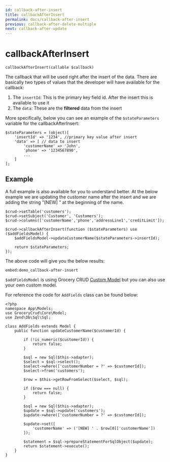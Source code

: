 ```yaml
---
id: callback-after-insert
title: callbackAfterInsert
permalink: docs/callback-after-insert
previous: callback-after-delete-multiple
next: callback-after-update
---
```


# callbackAfterInsert

<pre><code class="language-php">callbackAfterInsert(callable $callback)</code></pre>
The callback that will be used right after the insert of the data. There are basically two types of values that the developer will have available for the callback:
<ol>
 	<li>The <code>insertId</code>: This is the primary key field id. After the insert this is available to use it</li>
 	<li>The <code>data</code>: These are the <strong>filtered </strong>data from the insert</li>
</ol>

More specifically, below you can see an example of the <code>$stateParameters</code> variable for the callbackAfterInsert:
<pre><code class="language-php">$stateParameters = (object)[
    'insertId' => '1234', //primary key value after insert
    'data' => [ // data to insert
        'customerName' => 'John',
        'phone' => '1234567890',
        ...
    ]
];</code></pre>

## Example

A full example is also available for you to understand better. 
At the below example we are updating the customer name after the insert and we are adding 
the string "[NEW] " at the beginning of the name.
<pre><code class="language-php">$crud->setTable('customers');
$crud->setSubject('Customer', 'Customers');
$crud->columns(['customerName','phone','addressLine1','creditLimit']);

$crud->callbackAfterInsert(function ($stateParameters) use ($addFieldsModel) {
    $addFieldsModel->updateCustomerName($stateParameters->insertId);

    return $stateParameters;
});</code></pre>

The above code will give you the below results:

`embed:demo_callback-after-insert`

`$addFieldsModel` is using Grocery CRUD [Custom Model](/docs/custom-model) but you can also use your own custom model.

For reference the code for `AddFields` class can be found below:

<pre><code class="language-php">&lt;?php
namespace App\Models;
use GroceryCrud\Core\Model;
use Zend\Db\Sql\Sql;

class AddFields extends Model {
    public function updateCustomerName($customerId) {

        if (!is_numeric($customerId)) {
            return false;
        }

        $sql = new Sql($this->adapter);
        $select = $sql->select();
        $select->where(['customerNumber = ?' => $customerId]);
        $select->from('customers');

        $row = $this->getRowFromSelect($select, $sql);

        if ($row === null) {
            return false;
        }

        $sql = new Sql($this->adapter);
        $update = $sql->update('customers');
        $update->where(['customerNumber = ?' => $customerId]);

        $update->set([
            'customerName' => ('[NEW] ' . $row[0]['customerName'])
        ]);

        $statement = $sql->prepareStatementForSqlObject($update);
        return $statement->execute();
    }
}</code></pre>